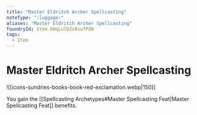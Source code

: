 ```yaml
---
title: "Master Eldritch Archer Spellcasting"
noteType: ":luggage:"
aliases: "Master Eldritch Archer Spellcasting"
foundryId: Item.bWqLulDZo9iufPZW
tags:
  - Item
---
```


# Master Eldritch Archer Spellcasting
![[icons-sundries-books-book-red-exclamation.webp|150]]

You gain the [[Spellcasting Archetypes#Master Spellcasting Feat|Master Spellcasting Feat]] benefits.
